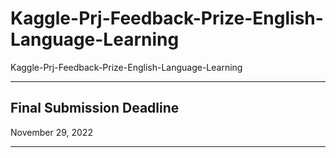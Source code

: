 # Kaggle-Prj-Feedback-Prize-English-Language-Learning
Kaggle-Prj-Feedback-Prize-English-Language-Learning


-----

## Final Submission Deadline

November 29, 2022


-----

